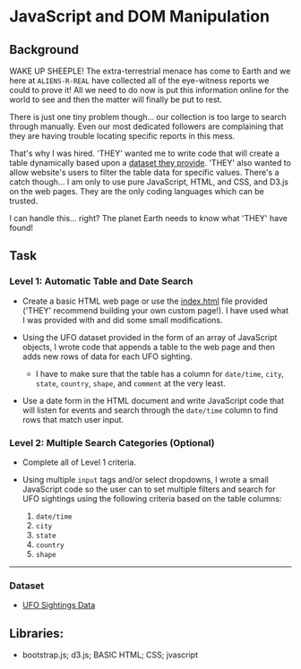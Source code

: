 # JavaScript and DOM Manipulation

## Background

WAKE UP SHEEPLE! The extra-terrestrial menace has come to Earth and we here at `ALIENS-R-REAL` have collected all of the eye-witness reports we could to prove it! All we need to do now is put this information online for the world to see and then the matter will finally be put to rest.

There is just one tiny problem though... our collection is too large to search through manually. Even our most dedicated followers are complaining that they are having trouble locating specific reports in this mess.

That's why I was hired. 'THEY' wanted me to write code that will create a table dynamically based upon a [dataset they provide](./static/js/data.js). 'THEY' also wanted to allow website's users to filter the table data for specific values. There's a catch though... I am only to use pure JavaScript, HTML, and CSS, and D3.js on the web pages. They are the only coding languages which can be trusted.

I can handle this... right? The planet Earth needs to know what 'THEY' have found!

## Task

### Level 1: Automatic Table and Date Search

* Create a basic HTML web page or use the [index.html](./index.html) file provided ('THEY' recommend building your own custom page!). I have used what I was provided with and did some small modifications.

* Using the UFO dataset provided in the form of an array of JavaScript objects, I wrote code that appends a table to the web page and then adds new rows of data for each UFO sighting.

  * I have to make sure that the table has a column for `date/time`, `city`, `state`, `country`, `shape`, and `comment` at the very least.

* Use a date form in the HTML document and write JavaScript code that will listen for events and search through the `date/time` column to find rows that match user input.

### Level 2: Multiple Search Categories (Optional)

* Complete all of Level 1 criteria.

* Using multiple `input` tags and/or select dropdowns, I wrote a small JavaScript code so the user can to set multiple filters and search for UFO sightings using the following criteria based on the table columns:

  1. `date/time`
  2. `city`
  3. `state`
  4. `country`
  5. `shape`

- - -

### Dataset

* [UFO Sightings Data](./static/js/data.js)

## Libraries: 
* bootstrap.js; d3.js; BASIC HTML; CSS; jvascript
